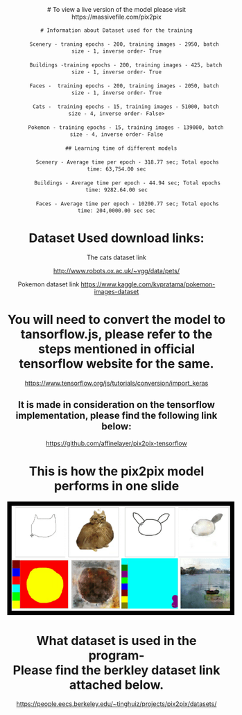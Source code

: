 <center> 
  # To view a live version of the model please visit https://massivefile.com/pix2pix

    # Information about Dataset used for the training
         
         Scenery - traning epochs - 200, training images - 2950, batch size - 1, inverse order- True

          Buildings -training epochs - 200, training images - 425, batch size - 1, inverse order- True

         Faces -  training epochs - 200, training images - 2050, batch size - 1, inverse order- True

          Cats -  training epochs - 15, training images - 51000, batch size - 4, inverse order- False>

          Pokemon - training epochs - 15, training images - 139000, batch size - 4, inverse order- False

       ## Learning time of different models
       
           Scenery - Average time per epoch - 318.77 sec; Total epochs time: 63,754.00 sec

           Buildings - Average time per epoch - 44.94 sec; Total epochs time: 9282.64.00 sec

           Faces - Average time per epoch - 10200.77 sec; Total epochs time: 204,0000.00 sec sec
  
   # Dataset Used download links:
  The cats dataset link
  
  http://www.robots.ox.ac.uk/~vgg/data/pets/
  
   Pokemon dataset link
   https://www.kaggle.com/kvpratama/pokemon-images-dataset

  
# You will need to convert the model to tansorflow.js, please refer to the steps mentioned in official tensorflow website for the same.
  https://www.tensorflow.org/js/tutorials/conversion/import_keras

## It is made in consideration on the tensorflow implementation, please find the following link below:
https://github.com/affinelayer/pix2pix-tensorflow
  
# This is how the pix2pix model performs in one slide 
<img src="https://github.com/Karan36k/pix2pix/blob/main/pix2pix.gif" style= "border: 10px solid black">

# What dataset is used in the program-<br>Please find the berkley dataset link attached below.
https://people.eecs.berkeley.edu/~tinghuiz/projects/pix2pix/datasets/
  
 

</center>
